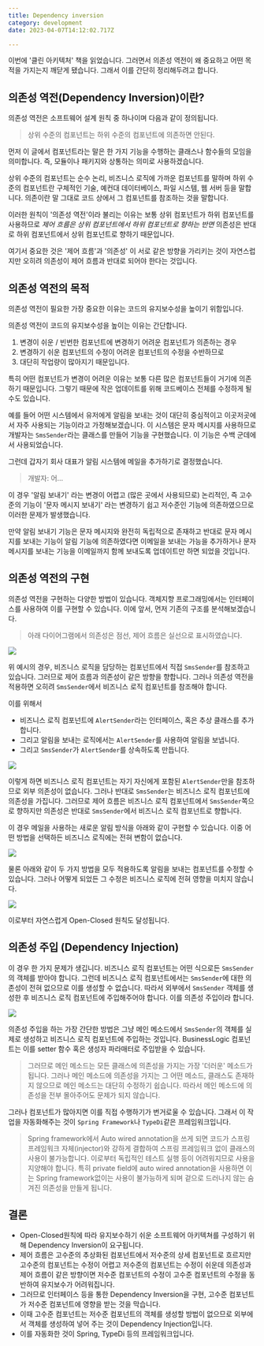 ```yaml
---
title: Dependency inversion
category: development
date: 2023-04-07T14:12:02.717Z

---
```


이번에 '클린 아키텍처' 책을 읽었습니다. 그러면서 의존성 역전이 왜 중요하고 어떤 목적을 가지는지 깨닫게 됐습니다. 그래서 이를 간단히 정리해두려고 합니다.

## 의존성 역전(Dependency Inversion)이란?

의존성 역전은 소프트웨어 설계 원칙 중 하나이며 다음과 같이 정의됩니다.

> 상위 수준의 컴포넌트는 하위 수준의 컴포넌트에 의존하면 안된다.

먼저 이 글에서 컴포넌트라는 말은 한 가지 기능을 수행하는 클래스나 함수들의 모임을 의미합니다. 즉, 모듈이나 패키지와 상통하는 의미로 사용하겠습니다.

상위 수준의 컴포넌트는 순수 논리, 비즈니스 로직에 가까운 컴포넌트를 말하며 하위 수준의 컴포넌트란 구체적인 기술, 예컨대 데이터베이스, 파일 시스템, 웹 서버 등을 말합니다. 의존이란 말 그대로 코드 상에서 그 컴포넌트를 참조하는 것을 말합니다.

이러한 원칙이 '의존성 역전'이라 불리는 이유는 보통 상위 컴포넌트가 하위 컴포넌트를 사용하므로 _제어 흐름은 상위 컴포넌트에서 하위 컴포넌트로 향하는 반면_ 의존성은 반대로 하위 컴포넌트에서 상위 컴포넌트로 향하기 때문입니다.

여기서 중요한 것은 '제어 흐름'과 '의존성' 이 서로 같은 방향을 가리키는 것이 자연스럽지만 오히려 의존성이 제어 흐름과 반대로 되어야 한다는 것입니다.

## 의존성 역전의 목적

의존성 역전이 필요한 가장 중요한 이유는 코드의 유지보수성을 높이기 위함입니다.

의존성 역전이 코드의 유지보수성을 높이는 이유는 간단합니다.

1. 변경이 쉬운 / 빈번한 컴포넌트에 변경하기 어려운 컴포넌트가 의존하는 경우
2. 변경하기 쉬운 컴포넌트의 수정이 어려운 컴포넌트의 수정을 수반하므로
3. 대단히 작업량이 많아지기 때문입니다.

특히 어떤 컴포넌트가 변경이 어려운 이유는 보통 다른 많은 컴포넌트들이 거기에 의존하기 때문입니다. 그렇기 때문에 작은 업데이트를 위해 코드베이스 전체를 수정하게 될 수도 있습니다.

예를 들어 어떤 시스템에서 유저에게 알림을 보내는 것이 대단히 중심적이고 이곳저곳에서 자주 사용되는 기능이라고 가정해보겠습니다. 이 시스템은 문자 메시지를 사용하므로 개발자는 `SmsSender`라는 클래스를 만들어 기능을 구현했습니다. 이 기능은 수백 군데에서 사용되었습니다.

그런데 갑자기 회사 대표가 알림 시스템에 메일을 추가하기로 결정했습니다.

> 개발자: 어...

이 경우 '알림 보내기' 라는 변경이 어렵고 (많은 곳에서 사용되므로) 논리적인, 즉 고수준의 기능이 '문자 메시지 보내기' 라는 변경하기 쉽고 저수준인 기능에 의존하였으므로 이러한 문제가 발생했습니다.

만약 알림 보내기 기능은 문자 메시지와 완전히 독립적으로 존재하고 반대로 문자 메시지를 보내는 기능이 알림 기능에 의존하였다면 이메일을 보내는 가능을 추가하거나 문자 메시지를 보내는 기능을 이메일까지 함께 보내도록 업데이트만 하면 되었을 것입니다.

## 의존성 역전의 구현

의존성 역전을 구현하는 다양한 방법이 있습니다. 객체지향 프로그래밍에서는 인터페이스를 사용하여 이를 구현할 수 있습니다. 이에 앞서, 먼저 기존의 구조를 분석해보겠습니다.

> 아래 다이어그램에서 의존성은 점선, 제어 흐름은 실선으로 표시하였습니다.

<img src="./imgs/a.svg"></img>

위 예시의 경우, 비즈니스 로직을 담당하는 컴포넌트에서 직접 `SmsSender`를 참조하고 있습니다. 그러므로 제어 흐름과 의존성이 같은 방향을 향합니다. 그러나 의존성 역전을 적용하면 오히려 `SmsSender`에서 비즈니스 로직 컴포넌트를 참조해야 합니다.

이를 위해서

- 비즈니스 로직 컴포넌트에 `AlertSender`라는 인터페이스, 혹은 추상 클래스를 추가합니다.
- 그리고 알림을 보내는 로직에서는 `AlertSender`를 사용하여 알림을 보냅니다.
- 그리고 `SmsSender`가 `AlertSender`를 상속하도록 만듭니다.

<img src="./imgs/b.svg"></img>

이렇게 하면 비즈니스 로직 컴포넌트는 자기 자신에게 포함된 `AlertSender`만을 참조하므로 외부 의존성이 없습니다. 그러나 반대로 `SmsSender`는 비즈니스 로직 컴포넌트에 의존성을 가집니다.
그러므로 제어 흐름은 비즈니스 로직 컴포넌트에서 `SmsSender`쪽으로 향하지만 의존성은 반대로 `SmsSender`에서 비즈니스 로직 컴포넌트로 향합니다.

이 경우 메일을 사용하는 새로운 알림 방식을 아래와 같이 구현할 수 있습니다. 이중 어떤 방법을 선택하든 비즈니스 로직에는 전혀 변함이 없습니다.

<img src="./imgs/c.svg"></img>

물론 아래와 같이 두 가지 방법을 모두 적용하도록 알림을 보내는 컴포넌트를 수정할 수 있습니다. 그러나 어떻게 되었든 그 수정은 비즈니스 로직에 전혀 영향을 미치지 않습니다.

<img src="./imgs/d.svg"></img>

이로부터 자연스럽게 Open-Closed 원칙도 달성됩니다.

## 의존성 주입 (Dependency Injection)

이 경우 한 가지 문제가 생깁니다. 비즈니스 로직 컴포넌트는 어떤 식으로든 `SmsSender`의 객체를 받아야 합니다. 그런데 비즈니스 로직 컴포넌트에서는 `SmsSender`에 대한 의존성이 전혀 없으므로 이를 생성할 수 없습니다.
따라서 외부에서 `SmsSender` 객체를 생성한 후 비즈니스 로직 컴포넌트에 주입해주어야 합니다. 이를 의존성 주입이라 합니다.

<img src="./imgs/e.svg"></img>

의존성 주입을 하는 가장 간단한 방법은 그냥 메인 메소드에서 `SmsSender`의 객체를 실제로 생성하고 비즈니스 로직 컴포넌트에 주입하는 것입니다. BusinessLogic 컴포넌트는 이를 setter 함수 혹은 생성자 파라매터로 주입받을 수 있습니다.

> 그러므로 메인 메소드는 모든 클래스에 의존성을 가지는 가장 '더러운' 메소드가 됩니다. 그러나 메인 메소드에 의존성을 가지는 그 어떤 메소드, 클래스도 존재하지 않으므로 메인 메소드는 대단히 수정하기 쉽습니다. 따라서 메인 메소드에 의존성을 전부 몰아주어도 문제가 되지 않습니다.

그러나 컴포넌트가 많아지면 이를 직접 수행하기가 번거로울 수 있습니다. 그래서 이 작업을 자동화해주는 것이 `Spring Framework`나 `TypeDi`같은 프레임워크입니다.

> Spring framework에서 Auto wired annotation을 쓰게 되면 코드가 스프링 프레임워크 자체(injector)와 강하게 결합하여 스프링 프레임워크 없이 클래스의 사용이 불가능합니다. 이로부터 독립적인 테스트 실행 등이 어려워지므로 사용을 지양해야 합니다. 특히 private field에 auto wired annotation을 사용하면 이는 Spring framework없이는 사용이 불가능하게 되며 겉으로 드러나지 않는 숨겨진 의존성을 만들게 됩니다.

## 결론

- Open-Closed원칙에 따라 유지보수하기 쉬운 소프트웨어 아키텍쳐를 구성하기 위해 Dependency Inversion이 요구됩니다.
- 제어 흐름은 고수준의 추상화된 컴포넌트에서 저수준의 상세 컴포넌트로 흐르지만 고수준의 컴포넌트는 수정이 어렵고 저수준의 컴포넌트는 수정이 쉬운데 의존성과 제어 흐름이 같은 방향이면 저수준 컴포넌트의 수정이 고수준 컴포넌트의 수정을 동반하여 유지보수가 어려워집니다.
- 그러므로 인터페이스 등을 통한 Dependency Inversion을 구현, 고수준 컴포넌트가 저수준 컴포넌트에 영향을 받는 것을 막습니다.
- 이때 고수준 컴포넌트는 저수준 컴포넌트의 객체를 생성할 방법이 없으므로 외부에서 객체를 생성하여 넣어 주는 것이 Dependency Injection입니다.
- 이를 자동화한 것이 Spring, TypeDi 등의 프레임워크입니다.